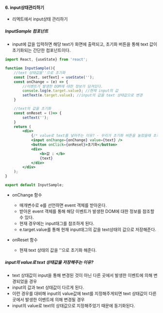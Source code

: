 
#### 6. input상태관리하기
- 리엑트에서 input상태 관리하기

##### InputSample 컴포넌트
- input에 값을 입력하면 해당 text가 화면에 출력되고, 초기화 버튼을 통해 text 값이 초기화되는 간단한 컴포넌트이다.

```jsx
import React, {useState} from 'react';

function InputSample(){
    //text 상태값을''으로 초기화
    const [text, setText] = useState('');
    const onChange = (e) => {
        //이벤트가 발생한 DOM에 대한 정보가 담겨있다.
        console.log(e.target.value); //현재 input의 값
        setText(e.target.value); //input의 값을 text 상태값으로 변경
    }

    //text의 값을 초기화
    const onReset = ()=> {
        setText('');
    }
    return (
        <div>
            {/* value로 text를 넣어주는 이유? - 우리가 초기화 버튼을 눌렀을때 초기화된 값이 동기화해주어야 한다. */}
            <input onChange={onChange} value={text} />
            <button onClick={onReset}>초기화</button>
            <div>
                <b>값 : </b>
                {text}
            </div>
        </div>
    );
}

export default InputSample;

```
- onChange 함수
    - 매개변수로 e를 선언하면 event 객체를 받아온다.
    - 받아온 event 객체를 통해 해당 이벤트가 발생한 DOM에 대한 정보를 참조할 수 있다.
    - 현재 경우에는 input태그를 참조하게 된다.
    - e.target.value를 통해 현재 input태그의 값을 text상태의 값으로 저장해준다.

- onReset 함수
    - 현재 text 상태의 값을 ''으로 초기화 해준다.

##### input의 value로 text 상태값을 저장해주는 이유?
- text 상태값이 input을 통해 변경된 것이 아닌 다른 곳에서 발생한 이벤트에 의해 변경되었을 경우
- input의 값과 text 상태값이 다르게 된다.
- 이런 경우를 대비해 input의 value값에 text를 지정해주게되면 text 상태값이 다른곳에서 발생한 이벤트에 의해 변경될 경우
- input의 value로 text의 상태값으로 지정해주었기 때문에 동기화된다.


